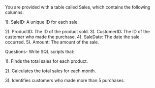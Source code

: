 You are provided with a table called Sales, which contains the following columns:

1). SaleID: A unique ID for each sale.

2). ProductID: The ID of the product sold.
3). CustomerID: The ID of the customer who made the purchase.
4). SaleDate: The date the sale occurred.
5). Amount: The amount of the sale.

Questions- Write SQL scripts that:

1). Finds the total sales for each product.

2). Calculates the total sales for each month.

3). Identifies customers who made more than 5 purchases.